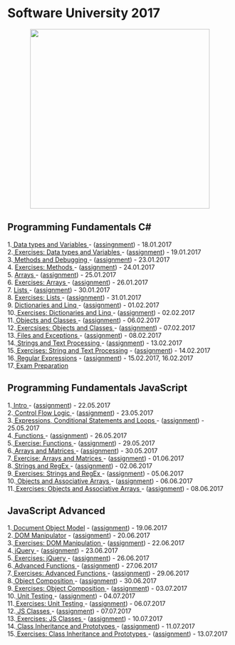 # Software University 2017
<p align="center"><a href="https://softuni.bg/"><img src="https://softuni.bg/Files/UserFiles/ImageGallery/softuni-2.0.jpg" alt="" width="403" height="403" /> </a></p>

<h2> Programming Fundamentals C#</h2>
1.<a href="https://github.com/badjok3/creative-title/tree/master/C%23/dataTypes"> Data types and Variables </a> - (<a href="https://github.com/badjok3/creative-title/blob/master/C%23/dataTypes/README.md">assingnment</a>) - 18.01.2017<br>
2.<a href="https://github.com/badjok3/creative-title/tree/master/C%23/dataTypesExercise"> Exercises: Data types and Variables </a> - (<a href="https://github.com/badjok3/creative-title/blob/master/C%23/dataTypesExercise/README.md">assignment</a>) - 19.01.2017<br>
3.<a href="https://github.com/badjok3/creative-title/tree/master/C%23/Methods%20And%20Debugging"> Methods and Debugging </a> - (<a href="https://github.com/badjok3/creative-title/blob/master/C%23/Methods%20And%20Debugging/README.md">assignment</a>) - 23.01.2017<br>
4. <a href="https://github.com/badjok3/creative-title/tree/master/C%23/Methods%20Exercise"> Exercises: Methods </a> - (<a href="https://github.com/badjok3/creative-title/blob/master/C%23/Methods%20Exercise/README.md">assignment</a>) - 24.01.2017 <br>
5. <a href="https://github.com/badjok3/creative-title/tree/master/C%23/Arrays"> Arrays </a> - (<a href="https://github.com/badjok3/creative-title/blob/master/C%23/Arrays/README.md">assignment</a>) - 25.01.2017 <br>
6. <a href="https://github.com/badjok3/creative-title/tree/master/C%23/Arrays%20Exercise"> Exercises: Arrays </a> - (<a href="https://github.com/badjok3/creative-title/blob/master/C%23/Arrays%20Exercise/README.md">assignment</a>) - 26.01.2017 <br>
7. <a href="https://github.com/badjok3/creative-title/tree/master/C%23/Lists"> Lists </a> - (<a href="https://github.com/badjok3/creative-title/blob/master/C%23/Lists/README.md">assignment</a>) - 30.01.2017 <br>
8. <a href="https://github.com/badjok3/creative-title/tree/master/C%23/Lists%20Exercise"> Exercises: Lists </a> - (<a href="https://github.com/badjok3/creative-title/blob/master/C%23/Lists%20Exercise/README.md">assignment</a>) - 31.01.2017 <br>
9. <a href="https://github.com/badjok3/creative-title/tree/master/C%23/Dictionaries%20and%20Linq"> Dictionaries and Linq </a> - (<a href="https://github.com/badjok3/creative-title/blob/master/C%23/Dictionaries%20and%20Linq/README.md">assignment</a>) - 01.02.2017<br>
10.<a href="https://github.com/badjok3/creative-title/tree/master/C%23/Dictionaries%20and%20Linq%20Exercise"> Exercises: Dictionaries and Linq </a> - (<a href="https://github.com/badjok3/creative-title/blob/master/C%23/Dictionaries%20and%20Linq%20Exercise/README.md">assignment</a>) - 02.02.2017<br>
11.<a href="https://github.com/badjok3/creative-title/tree/master/C%23/Objects%20And%20Classes"> Objects and Classes </a> - (<a href="https://github.com/badjok3/creative-title/blob/master/C%23/Objects%20And%20Classes/README.md">assignment</a>) - 06.02.2017<br>
12.<a href="https://github.com/badjok3/creative-title/tree/master/C%23/Objects%20And%20Classes%20Exercise"> Exercsises: Objects and Classes </a> - (<a href="https://github.com/badjok3/creative-title/blob/master/C%23/Objects%20And%20Classes%20Exercise/README.md">assignment</a>) - 07.02.2017<br>
13.<a href="https://github.com/badjok3/creative-title/tree/master/C%23/Files%20and%20Exceptions"> Files and Exceptions </a> - (<a href="https://github.com/badjok3/creative-title/blob/master/C%23/Files%20and%20Exceptions/README.md">assignment</a>) - 08.02.2017<br>
14.<a href="https://github.com/badjok3/creative-title/tree/master/C%23/String%20and%20Text%20Processing"> Strings and Text Processing </a> - (<a href="https://github.com/badjok3/creative-title/blob/master/C%23/String%20and%20Text%20Processing/README.md">assignment</a>) - 13.02.2017<br>
15.<a href="https://github.com/badjok3/creative-title/tree/master/C%23/Strings%20and%20Text%20Processing%20Exercise"> Exercises: String and Text Processing</a> - (<a href="https://github.com/badjok3/creative-title/blob/master/C%23/Strings%20and%20Text%20Processing%20Exercise/README.md">assignment</a>) - 14.02.2017<br>
16.<a href="https://github.com/badjok3/creative-title/tree/master/C%23/Regular%20Expressions"> Regular Expressions</a> - (<a href="https://github.com/badjok3/creative-title/blob/master/C%23/Regular%20Expressions/README.md">assignment</a>) - 15.02.2017, 16.02.2017<br>
17.<a href="https://github.com/badjok3/creative-title/tree/master/C%23/Exam%20Prep"> Exam Preparation </a>
</p>

<h2> Programming Fundamentals JavaScript</h2>
1.<a href="https://github.com/badjok3/creative-title/tree/master/JavaScript/01.Intro"> Intro </a> - (<a href="https://github.com/badjok3/creative-title/blob/master/JavaScript/01.Intro/README.md">assignment</a>) - 22.05.2017<br>
2.<a href="https://github.com/badjok3/creative-title/tree/master/JavaScript/02.Control%20Flow%20Logic"> Control Flow Logic </a> - (<a href="https://github.com/badjok3/creative-title/blob/master/JavaScript/02.Control%20Flow%20Logic/README.md">assignment</a>) - 23.05.2017<br>
3.<a href="https://github.com/badjok3/creative-title/tree/master/JavaScript/03.Expressions%2C%20Conditional%20Statements%20and%20Loops"> Expressions, Conditional Statements and Loops </a> - (<a href="https://github.com/badjok3/creative-title/blob/master/JavaScript/03.Expressions%2C%20Conditional%20Statements%20and%20Loops/README.md">assignment</a>) - 25.05.2017<br>
4.<a href="https://github.com/badjok3/creative-title/tree/master/JavaScript/04.Functions"> Functions </a> - (<a href="https://github.com/badjok3/creative-title/blob/master/JavaScript/04.Functions/README.md">assignment</a>) - 26.05.2017<br>
5.<a href="https://github.com/badjok3/creative-title/tree/master/JavaScript/05.Functions%20Exercise"> Exercise: Functions </a> - (<a href="https://github.com/badjok3/creative-title/blob/master/JavaScript/05.Functions%20Exercise/README.md">assignment</a>) - 29.05.2017<br>
6.<a href="https://github.com/badjok3/creative-title/tree/master/JavaScript/06.Arrays%20and%20Matrices"> Arrays and Matrices </a> - (<a href="https://github.com/badjok3/creative-title/blob/master/JavaScript/06.Arrays%20and%20Matrices/README.md">assignment</a>) - 30.05.2017<br>
7.<a href="https://github.com/badjok3/creative-title/tree/master/JavaScript/07.Arrays%20and%20Matrices%20Exercise"> Exercise: Arrays and Matrices </a> - (<a href="https://github.com/badjok3/creative-title/blob/master/JavaScript/07.Arrays%20and%20Matrices%20Exercise/README.md">assignment</a>) - 01.06.2017<br>
8.<a href="https://github.com/badjok3/creative-title/tree/master/JavaScript/08.Strings%20and%20RegEx"> Strings and RegEx </a> - (<a href="https://github.com/badjok3/creative-title/blob/master/JavaScript/08.Strings%20and%20RegEx/README.md">assignment</a>) - 02.06.2017<br>
9.<a href="https://github.com/badjok3/creative-title/tree/master/JavaScript/09.Strings%20and%20RegEx%20Exercise"> Exercises: Strings and RegEx </a> - (<a href="https://github.com/badjok3/creative-title/blob/master/JavaScript/09.Strings%20and%20RegEx%20Exercise/README.md">assignment</a>) - 05.06.2017<br>
10.<a href="https://github.com/badjok3/creative-title/tree/master/JavaScript/10.Objects%20and%20Associative%20Arrays"> Objects and Associative Arrays </a> - (<a href="https://github.com/badjok3/creative-title/blob/master/JavaScript/10.Objects%20and%20Associative%20Arrays/README.md">assignment</a>) - 06.06.2017<br>
11.<a href="https://github.com/badjok3/creative-title/tree/master/JavaScript/11.Objects%20and%20Associative%20Arrays%20Exercise"> Exercises: Objects and Associative Arrays </a> - (<a href="https://github.com/badjok3/creative-title/blob/master/JavaScript/11.Objects%20and%20Associative%20Arrays%20Exercise/README.md">assignment</a>) - 08.06.2017<br>

<h2> JavaScript Advanced</h2>
1.<a href="https://github.com/badjok3/creative-title/tree/master/JavaScript%20Advanced/01.Document%20Object%20Model"> Document Object Model</a> - (<a href="https://github.com/badjok3/creative-title/blob/master/JavaScript%20Advanced/01.Document%20Object%20Model/README.md">assignment</a>) - 19.06.2017<br>
2.<a href="https://github.com/badjok3/creative-title/tree/master/JavaScript%20Advanced/02.DOM%20Manipulator"> DOM Manipulator</a> - (<a href="https://github.com/badjok3/creative-title/blob/master/JavaScript%20Advanced/02.DOM%20Manipulator/README.md">assignment</a>) - 20.06.2017<br>
3.<a href="https://github.com/badjok3/creative-title/tree/master/JavaScript%20Advanced/03.DOM%20Manipulation%20Exercises"> Exercises: DOM Manipulation </a> - (<a href="https://github.com/badjok3/creative-title/blob/master/JavaScript%20Advanced/03.DOM%20Manipulation%20Exercises/README.md">assignment</a>) - 22.06.2017<br>
4.<a href="https://github.com/badjok3/creative-title/tree/master/JavaScript%20Advanced/04.jQuery"> jQuery </a> - (<a href="https://github.com/badjok3/creative-title/blob/master/JavaScript%20Advanced/04.jQuery/README.md">assignment</a>) - 23.06.2017<br>
5.<a href="https://github.com/badjok3/creative-title/tree/master/JavaScript%20Advanced/05.jQuery%20Exercise"> Exercises: jQuery </a> - (<a href="https://github.com/badjok3/creative-title/blob/master/JavaScript%20Advanced/05.jQuery%20Exercise/README.md">assignment</a>) - 26.06.2017<br>
6.<a href="https://github.com/badjok3/creative-title/tree/master/JavaScript%20Advanced/06.Advanced%20Functions"> Advanced Functions </a> - (<a href="https://github.com/badjok3/creative-title/blob/master/JavaScript%20Advanced/06.Advanced%20Functions/README.md">assignment</a>) - 27.06.2017<br>
7.<a href="https://github.com/badjok3/creative-title/tree/master/JavaScript%20Advanced/07.Advanced%20Functions%20Exercise"> Exercises: Advanced Functions </a> - (<a href="https://github.com/badjok3/creative-title/blob/master/JavaScript%20Advanced/07.Advanced%20Functions%20Exercise/README.md">assignment</a>) - 29.06.2017<br>
8.<a href="https://github.com/badjok3/creative-title/tree/master/JavaScript%20Advanced/08.Object%20Composition"> Object Composition </a> - (<a href="https://github.com/badjok3/creative-title/blob/master/JavaScript%20Advanced/08.Object%20Composition/README.md">assignment</a>) - 30.06.2017<br>
9.<a href="https://github.com/badjok3/creative-title/tree/master/JavaScript%20Advanced/09.Object%20Composition%20Exercise"> Exercises: Object Composition </a> - (<a href="https://github.com/badjok3/creative-title/blob/master/JavaScript%20Advanced/09.Object%20Composition%20Exercise/README.md">assignment</a>) - 03.07.2017<br>
10.<a href="https://github.com/badjok3/creative-title/tree/master/JavaScript%20Advanced/10.Unit%20Testing"> Unit Testing </a> - (<a href="https://github.com/badjok3/creative-title/blob/master/JavaScript%20Advanced/10.Unit%20Testing/README.md">assignment</a>) - 04.07.2017<br>
11.<a href="https://github.com/badjok3/creative-title/tree/master/JavaScript%20Advanced/11.Unit%20Testing%20Exercise"> Exercises: Unit Testing </a> - (<a href="https://github.com/badjok3/creative-title/blob/master/JavaScript%20Advanced/11.Unit%20Testing%20Exercise/README.md">assignment</a>) - 06.07.2017<br>
12.<a href="https://github.com/badjok3/creative-title/tree/master/JavaScript%20Advanced/12.JS%20Classes"> JS Classes </a> - (<a href="https://github.com/badjok3/creative-title/blob/master/JavaScript%20Advanced/12.JS%20Classes/README.md">assignment</a>) - 07.07.2017<br>
13.<a href="https://github.com/badjok3/creative-title/tree/master/JavaScript%20Advanced/13.JS%20Classes%20Exercise"> Exercises: JS Classes </a> - (<a href="https://github.com/badjok3/creative-title/blob/master/JavaScript%20Advanced/13.JS%20Classes%20Exercise/README.md">assignment</a>) - 10.07.2017<br>
14.<a href="https://github.com/badjok3/creative-title/tree/master/JavaScript%20Advanced/14.Class%20Inheritance%20and%20Prototypes"> Class Inheritance and Prototypes </a> - (<a href="https://github.com/badjok3/creative-title/blob/master/JavaScript%20Advanced/14.Class%20Inheritance%20and%20Prototypes/README.md">assignment</a>) - 11.07.2017<br>
15.<a href="https://github.com/badjok3/creative-title/tree/master/JavaScript%20Advanced/15.Prototype%20Chain"> Exercises: Class Inheritance and Prototypes </a> - (<a href="https://github.com/badjok3/creative-title/blob/master/JavaScript%20Advanced/15.Prototype%20Chain/README.md">assignment</a>) - 13.07.2017<br>
